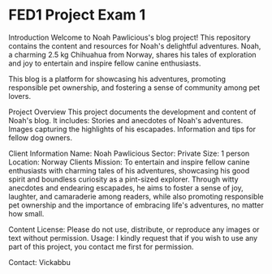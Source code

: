 # FED1 Project Exam 1

Introduction
Welcome to Noah Pawlicious's blog project! 
This repository contains the content and resources for Noah's delightful adventures. 
Noah, a charming 2.5 kg Chihuahua from Norway, shares his tales of exploration and joy to entertain
and inspire fellow canine enthusiasts.

This blog is a platform for showcasing his adventures, promoting responsible pet ownership,
and fostering a sense of community among pet lovers.

Project Overview
This project documents the development and content of Noah's blog. It includes:
Stories and anecdotes of Noah's adventures.
Images capturing the highlights of his escapades.
Information and tips for fellow dog owners.

Client Information
Name: Noah Pawlicious
Sector: Private
Size: 1 person
Location: Norway
Clients Mission: To entertain and inspire fellow canine enthusiasts with charming tales of his adventures, showcasing his good spirit and boundless curiosity as a pint-sized explorer. 
Through witty anecdotes and endearing escapades, he aims to foster a sense of joy, laughter, and camaraderie among readers, while also promoting responsible pet ownership and 
the importance of embracing life's adventures, no matter how small.

Content License: Please do not use, distribute, or reproduce any images or text without permission.
Usage: I kindly request that if you wish to use any part of this project, you contact me first for permission.

Contact: 
Vickabbu
